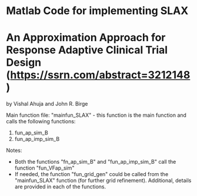 # Matlab Code for implementing SLAX
# An Approximation Approach for Response Adaptive Clinical Trial Design (https://ssrn.com/abstract=3212148)
by Vishal Ahuja and John R. Birge

Main function file: "mainfun_SLAX" - this function is the main function and calls the following functions:
1) fun_ap_sim_B
2) fun_ap_imp_sim_B

Notes:
- Both the functions "fn_ap_sim_B" and "fun_ap_imp_sim_B" call the function "fun_VFap_sim"
- If needed, the function "fun_grid_gen" could be called from the "mainfun_SLAX" function (for further grid refinement). Additional, details are provided in each of the functions.
